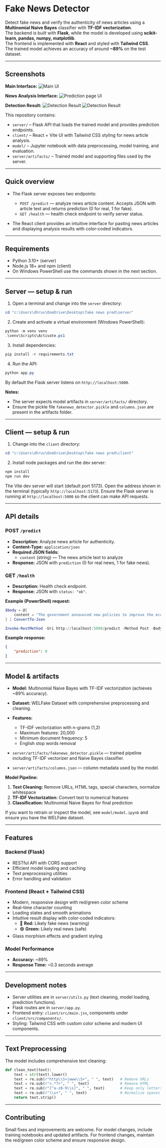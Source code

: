# Fake News Detector

Detect fake news and verify the authenticity of news articles using a **Multinomial Naive Bayes** classifier with **TF-IDF vectorization**.  
The backend is built with **Flask**, while the model is developed using **scikit-learn, pandas, numpy, matplotlib**.  
The frontend is implemented with **React** and styled with **Tailwind CSS**.  
The trained model achieves an accuracy of around **~89%** on the test dataset.

---

## Screenshots
**Main Interface:**
![Main UI](client/src/assets/1.png)

**News Analysis Interface:**
![Prediction page UI](client/src/assets/4.png)

**Detection Result:**
![Detection Result](client/src/assets/2.png)
![Detection Result](client/src/assets/3.png)

This repository contains:

- `server/` – Flask API that loads the trained model and provides prediction endpoints.
- `client/` – React + Vite UI with Tailwind CSS styling for news article analysis.
- `model/` – Jupyter notebook with data preprocessing, model training, and evaluation.
- `server/artifacts/` – Trained model and supporting files used by the server.

---

## Quick overview

- The Flask server exposes two endpoints:
  - `POST /predict` — analyze news article content. Accepts JSON with article text and returns prediction (0 for real, 1 for fake).
  - `GET /health` — health check endpoint to verify server status.

- The React client provides an intuitive interface for pasting news articles and displaying analysis results with color-coded indicators.

---

## Requirements

- Python 3.10+ (server)
- Node.js 18+ and npm (client)
- On Windows PowerShell use the commands shown in the next section.

---

## Server — setup & run

1. Open a terminal and change into the `server` directory:

```powershell
cd "c:\Users\dhruv\OneDrive\Desktop\fake news pred\server"
```

2. Create and activate a virtual environment (Windows PowerShell):

```powershell
python -m venv venv
.\venv\Scripts\Activate.ps1
```

3. Install dependencies:

```powershell
pip install -r requirements.txt
```

4. Run the API:

```powershell
python app.py
```

By default the Flask server listens on `http://localhost:5000`.

**Notes:**

* The server expects model artifacts in `server/artifacts/` directory.
* Ensure the pickle file `fakenews_detector.pickle` and `columns.json` are present in the artifacts folder.

---

## Client — setup & run

1. Change into the `client` directory:

```powershell
cd "c:\Users\dhruv\OneDrive\Desktop\fake news pred\client"
```

2. Install node packages and run the dev server:

```powershell
npm install
npm run dev
```

The Vite dev server will start (default port 5173). Open the address shown in the terminal (typically `http://localhost:5173`).
Ensure the Flask server is running at `http://localhost:5000` so the client can make API requests.

---

## API details

### POST `/predict`

* **Description:** Analyze news article for authenticity.
* **Content-Type:** `application/json`
* **Required JSON fields:**
  * `content` (string) — The news article text to analyze
* **Response:** JSON with `prediction` (0 for real news, 1 for fake news).

### GET `/health`

* **Description:** Health check endpoint.
* **Response:** JSON with `status: "ok"`.

**Example (PowerShell) request:**

```powershell
$body = @{
    content = "The government announced new policies to improve the economy."
} | ConvertTo-Json

Invoke-RestMethod -Uri http://localhost:5000/predict -Method Post -Body $body -ContentType 'application/json'
```

**Example response:**

```json
{
    "prediction": 0
}
```

---

## Model & artifacts

* **Model:** Multinomial Naive Bayes with TF-IDF vectorization (achieves ~89% accuracy).
* **Dataset:** WELFake Dataset with comprehensive preprocessing and cleaning.
* **Features:** 
  - TF-IDF vectorization with n-grams (1,2)
  - Maximum features: 20,000
  - Minimum document frequency: 5
  - English stop words removal

* `server/artifacts/fakenews_detector.pickle` — trained pipeline including TF-IDF vectorizer and Naive Bayes classifier.
* `server/artifacts/columns.json` — column metadata used by the model.

**Model Pipeline:**
1. **Text Cleaning:** Remove URLs, HTML tags, special characters, normalize whitespace
2. **TF-IDF Vectorization:** Convert text to numerical features
3. **Classification:** Multinomial Naive Bayes for final prediction

If you want to retrain or inspect the model, see `model/model.ipynb` and ensure you have the WELFake dataset.

---

## Features

### Backend (Flask)
- RESTful API with CORS support
- Efficient model loading and caching
- Text preprocessing utilities
- Error handling and validation

### Frontend (React + Tailwind CSS)
- Modern, responsive design with red/green color scheme
- Real-time character counting
- Loading states and smooth animations
- Intuitive result display with color-coded indicators:
  - 🔴 **Red:** Likely fake news (warning)
  - 🟢 **Green:** Likely real news (safe)
- Glass morphism effects and gradient styling

### Model Performance
- **Accuracy:** ~89% 
- **Response Time:** ~0.3 seconds average

---

## Development notes

* Server utilities are in `server/utils.py` (text cleaning, model loading, prediction functions).
* Flask routes are in `server/app.py`.
* Frontend entry: `client/src/main.jsx`, components under `client/src/components/`.
* Styling: Tailwind CSS with custom color scheme and modern UI components.

---

## Text Preprocessing

The model includes comprehensive text cleaning:

```python
def clean_text(text):
    text = str(text).lower()
    text = re.sub(r"http\\S+|www\\S+", " ", text)   # Remove URLs
    text = re.sub(r"<.*?>", " ", text)              # Remove HTML
    text = re.sub(r"[^a-z0-9\\s]", " ", text)       # Keep only letters/numbers
    text = re.sub(r"\\s+", " ", text)               # Normalize spaces
    return text.strip()
```

---

## Contributing

Small fixes and improvements are welcome.
For model changes, include training notebooks and updated artifacts.
For frontend changes, maintain the red/green color scheme and ensure responsive design.
